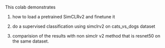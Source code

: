 This colab demonstrates 

1) how to load a pretrained SimCLRv2 and finetune it

2) do a supervised classification using simclrv2 on cats_vs_dogs dataset

3) comparision of the results with non simclr v2 method that is resnet50 on the same dataset.

